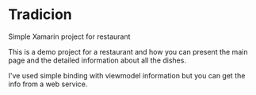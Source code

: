 # Tradicion
Simple Xamarin project for restaurant 

This is a demo project for a restaurant and how you can present the main page and the detailed information about all the dishes.

I've used simple binding with viewmodel information but you can get the info from a web service.
